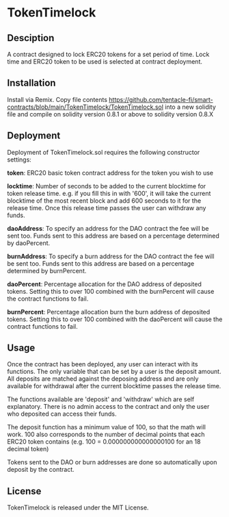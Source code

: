 # TokenTimelock

## Desciption

A contract designed to lock ERC20 tokens for a set period of time. Lock time and ERC20 token to be used is selected at contract deployment.

## Installation

Install via Remix. Copy file contents https://github.com/tentacle-fi/smart-contracts/blob/main/TokenTimelock/TokenTimelock.sol into a new solidity file and compile on solidity version 0.8.1 or above to solidity version 0.8.X

## Deployment

Deployment of TokenTimelock.sol requires the following constructor settings:

**token**: ERC20 basic token contract address for the token you wish to use

**locktime**: Number of seconds to be added to the current blocktime for token release time. e.g. if you fill this in with '600', it will take the current blocktime of the most recent block and add 600 seconds to it for the release time. Once this release time passes the user can withdraw any funds.

**daoAddress**: To specify an address for the DAO contract the fee will be sent too. Funds sent to this address are based on a percentage determined by daoPercent.

**burnAddress**: To specify a burn address for the DAO contract the fee will be sent too. Funds sent to this address are based on a percentage determined by burnPercent.

**daoPercent**: Percentage allocation for the DAO address of deposited tokens. Setting this to over 100 combined with the burnPercent will cause the contract functions to fail.

**burnPercent**: Percentage allocation burn the burn address of deposited tokens. Setting this to over 100 combined with the daoPercent will cause the contract functions to fail.

## Usage

Once the contract has been deployed, any user can interact with its functions. The only variable that can be set by a user is the deposit amount. All deposits are matched against the deposing address and are only available for withdrawal after the current blocktime passes the release time.

The functions available are 'deposit' and 'withdraw' which are self explanatory. There is no admin access to the contract and only the user who deposited can access their funds.

The deposit function has a minimum value of 100, so that the math will work. 100 also corresponds to the number of decimal points that each ERC20 token contains (e.g. 100 = 0.000000000000000100 for an 18 decimal token)

Tokens sent to the DAO or burn addresses are done so automatically upon deposit by the contract.

## License

TokenTimelock is released under the MIT License.
